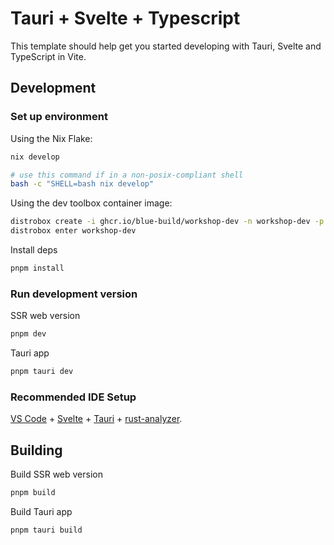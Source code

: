 # Tauri + Svelte + Typescript

This template should help get you started developing with Tauri, Svelte and TypeScript in Vite.

## Development

### Set up environment

Using the Nix Flake:

```sh
nix develop

# use this command if in a non-posix-compliant shell
bash -c "SHELL=bash nix develop"
```

Using the dev toolbox container image:

```sh
distrobox create -i ghcr.io/blue-build/workshop-dev -n workshop-dev -p # add --nvidia flag if using nvidia
distrobox enter workshop-dev
```

Install deps

```sh
pnpm install
```

### Run development version

SSR web version

```sh
pnpm dev
```

Tauri app

```sh
pnpm tauri dev
```

### Recommended IDE Setup

[VS Code](https://code.visualstudio.com/) + [Svelte](https://marketplace.visualstudio.com/items?itemName=svelte.svelte-vscode) + [Tauri](https://marketplace.visualstudio.com/items?itemName=tauri-apps.tauri-vscode) + [rust-analyzer](https://marketplace.visualstudio.com/items?itemName=rust-lang.rust-analyzer).

## Building

Build SSR web version

```sh
pnpm build
```

Build Tauri app

```sh
pnpm tauri build
```
